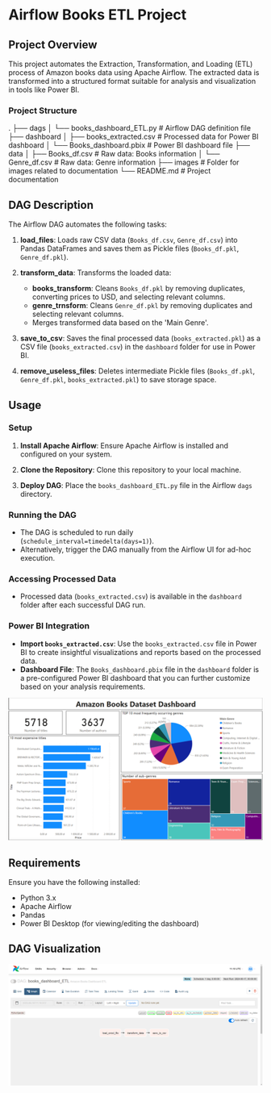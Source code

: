 # Airflow Books ETL Project

## Project Overview

This project automates the Extraction, Transformation, and Loading (ETL) process of Amazon books data using Apache Airflow. The extracted data is transformed into a structured format suitable for analysis and visualization in tools like Power BI.

### Project Structure
.
├── dags
│   └── books_dashboard_ETL.py       # Airflow DAG definition file
├── dashboard
│   ├── books_extracted.csv          # Processed data for Power BI dashboard
│   └── Books_dashboard.pbix         # Power BI dashboard file
├── data
│   ├── Books_df.csv                 # Raw data: Books information
│   └── Genre_df.csv                 # Raw data: Genre information
├── images                           # Folder for images related to documentation
└── README.md                        # Project documentation


## DAG Description

The Airflow DAG automates the following tasks:

1. **load_files**: Loads raw CSV data (`Books_df.csv`, `Genre_df.csv`) into Pandas DataFrames and saves them as Pickle files (`Books_df.pkl`, `Genre_df.pkl`).

2. **transform_data**: Transforms the loaded data:
   - **books_transform**: Cleans `Books_df.pkl` by removing duplicates, converting prices to USD, and selecting relevant columns.
   - **genre_trnsform**: Cleans `Genre_df.pkl` by removing duplicates and selecting relevant columns.
   - Merges transformed data based on the 'Main Genre'.

3. **save_to_csv**: Saves the final processed data (`books_extracted.pkl`) as a CSV file (`books_extracted.csv`) in the `dashboard` folder for use in Power BI.

4. **remove_useless_files**: Deletes intermediate Pickle files (`Books_df.pkl`, `Genre_df.pkl`, `books_extracted.pkl`) to save storage space.

## Usage

### Setup

1. **Install Apache Airflow**: Ensure Apache Airflow is installed and configured on your system.

2. **Clone the Repository**: Clone this repository to your local machine.

3. **Deploy DAG**: Place the `books_dashboard_ETL.py` file in the Airflow `dags` directory.

### Running the DAG

- The DAG is scheduled to run daily (`schedule_interval=timedelta(days=1)`).
- Alternatively, trigger the DAG manually from the Airflow UI for ad-hoc execution.

### Accessing Processed Data

- Processed data (`books_extracted.csv`) is available in the `dashboard` folder after each successful DAG run.

### Power BI Integration

- **Import `books_extracted.csv`**: Use the `books_extracted.csv` file in Power BI to create insightful visualizations and reports based on the processed data.
- **Dashboard File**: The `Books_dashboard.pbix` file in the `dashboard` folder is a pre-configured Power BI dashboard that you can further customize based on your analysis requirements.

![Dashboard view](images/dashboard_view.png)

## Requirements

Ensure you have the following installed:

- Python 3.x
- Apache Airflow
- Pandas
- Power BI Desktop (for viewing/editing the dashboard)

## DAG Visualization

![DAG Visualization](images/airflow_view.png)
